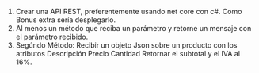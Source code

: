 1.	Crear una API REST, preferentemente usando net core con c#.  Como  Bonus extra sería desplegarlo.
2.	Al menos un método que reciba un parámetro y retorne un mensaje con el parámetro recibido.
3.	Segúndo Método: Recibir un objeto Json sobre un producto con los atributos
         Descripción
         Precio
         Cantidad
    Retornar el subtotal y el IVA al 16%.


